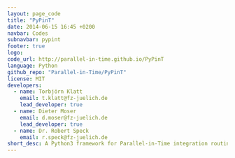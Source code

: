 ```yaml
---
layout: page_code
title: "PyPinT"
date: 2014-06-15 16:45 +0200
navbar: Codes
subnavbar: pypint
footer: true
logo: 
code_url: http://parallel-in-time.github.io/PyPinT
language: Python
github_repo: "Parallel-in-Time/PyPinT"
license: MIT
developers:
  - name: Torbjörn Klatt
    email: t.klatt@fz-juelich.de
    lead_developer: true
  - name: Dieter Moser
    email: d.moser@fz-juelich.de
    lead_developer: true
  - name: Dr. Robert Speck
    email: r.speck@fz-juelich.de
short_desc: A Python3 framework for Parallel-in-Time integration routines.
---
```



